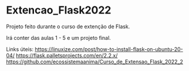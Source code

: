 # Extencao_Flask2022
Projeto feito durante o curso de extenção de Flask.

Irá conter das aulas 1 - 5 e um projeto final.

Links úteis:
https://linuxize.com/post/how-to-install-flask-on-ubuntu-20-04/
https://flask.palletsprojects.com/en/2.2.x/
https://github.com/ecossistemaanima/Curso_de_Extensao_Flask_2022_2
